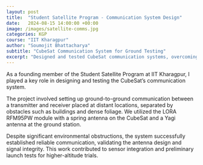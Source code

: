 ```yaml
---
layout: post
title:  "Student Satellite Program - Communication System Design"
date:   2024-08-15 14:00:00 +00:00
image: /images/satellite-comms.jpg
categories: KGP
course: "IIT Kharagpur"
author: "Soumojit Bhattacharya"
subtitle: "CubeSat Communication System for Ground Testing"
excerpt: "Designed and tested CubeSat communication systems, overcoming obstacles such as trees and buildings to establish successful ground-based transmission."
---
```

As a founding member of the Student Satellite Program at IIT Kharagpur, I played a key role in designing and testing the CubeSat’s communication system.  

The project involved setting up ground-to-ground communication between a transmitter and receiver placed at distant locations, separated by obstacles such as buildings and dense foliage. We utilized the LORA RFM95PW module with a spring antenna on the CubeSat and a Yagi antenna at the ground station.  

Despite significant environmental obstructions, the system successfully established reliable communication, validating the antenna design and signal integrity. This work contributed to sensor integration and preliminary launch tests for higher-altitude trials.  
